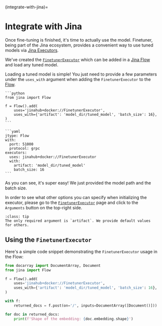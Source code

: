 (integrate-with-jina)=
# Integrate with Jina

Once fine-tuning is finished, it's time to actually use the model. 
Finetuner, being part of the Jina ecosystem, provides a convenient way to use tuned models via [Jina Executors](https://docs.jina.ai/fundamentals/executor/).

We've created the [`FinetunerExecutor`](https://hub.jina.ai/executor/13dzxycc) which can be added in a [Jina Flow](https://docs.jina.ai/fundamentals/flow/) and load any tuned model. 

Loading a tuned model is simple! You just need to provide a few parameters under the `uses_with` argument when adding the `FinetunerExecutor` to the [Flow]((https://docs.jina.ai/fundamentals/flow/)).

````{tab} Python
```python
from jina import Flow
	
f = Flow().add(
    uses='jinahub+docker://FinetunerExecutor',
    uses_with={'artifact': 'model_dir/tuned_model', 'batch_size': 16},
)
```
````
````{tab} YAML
```yaml
jtype: Flow
with:
  port: 51000
  protocol: grpc
executors:
  uses: jinahub+docker://FinetunerExecutor
  with:
    artifact: 'model_dir/tuned_model'
    batch_size: 16
```
````


As you can see, it's super easy! We just provided the model path and the batch size.

In order to see what other options you can specify when initializing the executor, please go to the [`FinetunerExecutor`](https://hub.jina.ai/executor/13dzxycc) page and click to the `Arguments` button on the top-right side.

```{admonition} FinetunerExecutor parameters
:class: tip
The only required argument is `artifact`. We provide default values for others.
```


## Using the `FinetunerExecutor`

Here's a simple code snippet demonstrating the `FinetunerExecutor` usage in the Flow:

```python
from docarray import DocumentArray, Document
from jina import Flow

f = Flow().add(
    uses='jinahub+docker://FinetunerExecutor',
    uses_with={'artifact': 'model_dir/tuned_model', 'batch_size': 16},
)

with f:
    returned_docs = f.post(on='/', inputs=DocumentArray([Document()]))

for doc in returned_docs:
    print(f'Shape of the embedding: {doc.embedding.shape}')
```